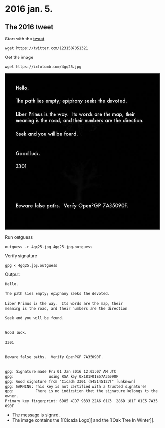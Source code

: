 # 2016 jan. 5.
## The 2016 tweet
Start with the [tweet](https://twitter.com/1231507051321)

    wget https://twitter.com/1231507051321

Get the image

    wget https://infotomb.com/4gq25.jpg

<p align="middle"><img src="assets/2016/4gq25.jpg" alt="4gq25.jpg" width="600" border="2"></p>

Run outguess

    outguess -r 4gq25.jpg 4gq25.jpg.outguess

Verify signature

    gpg < 4gq25.jpg.outguess

Output:

    Hello.

    The path lies empty; epiphany seeks the devoted.

    Liber Primus is the way.  Its words are the map, their
    meaning is the road, and their numbers are the direction.

    Seek and you will be found.


    Good luck.

    3301


    Beware false paths.  Verify OpenPGP 7A35090F.


    gpg: Signature made Fri 01 Jan 2016 12:01:07 AM UTC
    gpg:                using RSA key 0x181F01E57A35090F
    gpg: Good signature from "Cicada 3301 (845145127)" [unknown]
    gpg: WARNING: This key is not certified with a trusted signature!
    gpg:          There is no indication that the signature belongs to the owner.
    Primary key fingerprint: 6D85 4CD7 9333 22A6 01C3  286D 181F 01E5 7A35 090F

* The message is signed.
* The image contains the [[Cicada Logo]] and the [[Oak Tree In Winter]].

